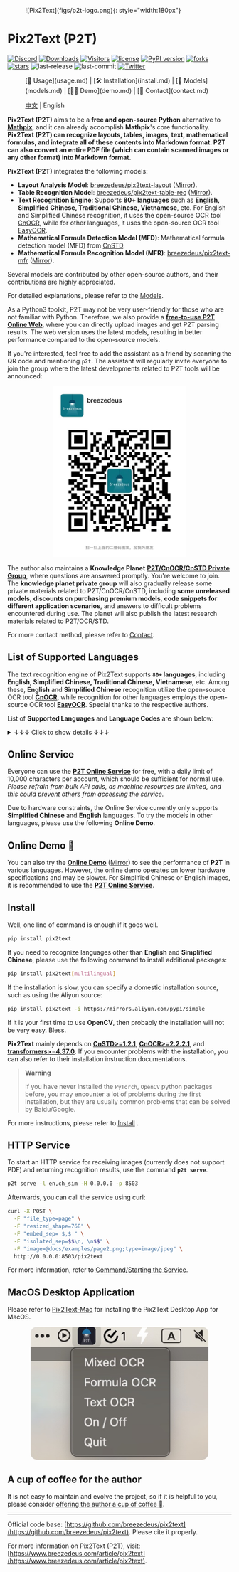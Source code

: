 <figure markdown>
![Pix2Text](figs/p2t-logo.png){: style="width:180px"}
</figure>

# Pix2Text (P2T)
[![Discord](https://img.shields.io/discord/1200765964434821260?label=Discord)](https://discord.gg/GgD87WM8Tf)
[![Downloads](https://static.pepy.tech/personalized-badge/pix2text?period=total&units=international_system&left_color=grey&right_color=orange&left_text=Downloads)](https://pepy.tech/project/pix2text)
[![Visitors](https://api.visitorbadge.io/api/visitors?path=https%3A%2F%2Fpix2text.readthedocs.io%2Fzh%2Flatest%2F&label=Visitors&countColor=%23f5c791&style=flat&labelStyle=none)](https://visitorbadge.io/status?path=https%3A%2F%2Fpix2text.readthedocs.io%2Fzh%2Flatest%2F)
[![license](https://img.shields.io/github/license/breezedeus/pix2text)](./LICENSE)
[![PyPI version](https://badge.fury.io/py/pix2text.svg)](https://badge.fury.io/py/pix2text)
[![forks](https://img.shields.io/github/forks/breezedeus/pix2text)](https://github.com/breezedeus/pix2text)
[![stars](https://img.shields.io/github/stars/breezedeus/pix2text)](https://github.com/breezedeus/pix2text)
![last-release](https://img.shields.io/github/release-date/breezedeus/pix2text)
![last-commit](https://img.shields.io/github/last-commit/breezedeus/pix2text)
[![Twitter](https://img.shields.io/twitter/url?url=https%3A%2F%2Ftwitter.com%2Fbreezedeus)](https://twitter.com/breezedeus)

<figure markdown>
[📖 Usage](usage.md) |
[🛠️ Installation](install.md) |
[🧳 Models](models.md) |
[🛀🏻 Demo](demo.md) |
[💬 Contact](contact.md)

[中文](index.md) | English
</figure>

**Pix2Text (P2T)** aims to be a **free and open-source Python** alternative to **[Mathpix](https://mathpix.com/)**, and it can already accomplish **Mathpix**'s core functionality. **Pix2Text (P2T) can recognize layouts, tables, images, text, mathematical formulas, and integrate all of these contents into Markdown format. P2T can also convert an entire PDF file (which can contain scanned images or any other format) into Markdown format.**

**Pix2Text (P2T)** integrates the following models:

- **Layout Analysis Model**: [breezedeus/pix2text-layout](https://huggingface.co/breezedeus/pix2text-layout) ([Mirror](https://hf-mirror.com/breezedeus/pix2text-layout)).
- **Table Recognition Model**: [breezedeus/pix2text-table-rec](https://huggingface.co/breezedeus/pix2text-table-rec) ([Mirror](https://hf-mirror.com/breezedeus/pix2text-table-rec)).
- **Text Recognition Engine**: Supports **80+ languages** such as **English, Simplified Chinese, Traditional Chinese, Vietnamese**, etc. For English and Simplified Chinese recognition, it uses the open-source OCR tool [CnOCR](https://github.com/breezedeus/cnocr), while for other languages, it uses the open-source OCR tool [EasyOCR](https://github.com/JaidedAI/EasyOCR).
- **Mathematical Formula Detection Model (MFD)**: Mathematical formula detection model (MFD) from [CnSTD](https://github.com/breezedeus/cnstd).
- **Mathematical Formula Recognition Model (MFR)**: [breezedeus/pix2text-mfr](https://huggingface.co/breezedeus/pix2text-mfr) ([Mirror](https://hf-mirror.com/breezedeus/pix2text-mfr)).

Several models are contributed by other open-source authors, and their contributions are highly appreciated. 

For detailed explanations, please refer to the [Models](models.md).

As a Python3 toolkit, P2T may not be very user-friendly for those who are not familiar with Python. Therefore, we also provide a **[free-to-use P2T Online Web](https://p2t.breezedeus.com)**, where you can directly upload images and get P2T parsing results. The web version uses the latest models, resulting in better performance compared to the open-source models.

If you're interested, feel free to add the assistant as a friend by scanning the QR code and mentioning `p2t`. The assistant will regularly invite everyone to join the group where the latest developments related to P2T tools will be announced:

<div align="center">
  <img src="figs/wx-qr-code.JPG" alt="Wechat QRCode" width="300px"/>
</div>

The author also maintains a **Knowledge Planet** [**P2T/CnOCR/CnSTD Private Group**](https://t.zsxq.com/FEYZRJQ), where questions are answered promptly. You're welcome to join. The **knowledge planet private group** will also gradually release some private materials related to P2T/CnOCR/CnSTD, including **some unreleased models**, **discounts on purchasing premium models**, **code snippets for different application scenarios**, and answers to difficult problems encountered during use. The planet will also publish the latest research materials related to P2T/OCR/STD.

For more contact method, please refer to [Contact](contact.md).


## List of Supported Languages

The text recognition engine of Pix2Text supports **`80+` languages**, including **English, Simplified Chinese, Traditional Chinese, Vietnamese**, etc. Among these, **English** and **Simplified Chinese** recognition utilize the open-source OCR tool **[CnOCR](https://github.com/breezedeus/cnocr)**, while recognition for other languages employs the open-source OCR tool **[EasyOCR](https://github.com/JaidedAI/EasyOCR)**. Special thanks to the respective authors.

List of **Supported Languages** and **Language Codes** are shown below:

<details>
<summary>↓↓↓ Click to show details ↓↓↓</summary>

| Language            | Code Name   |
| ------------------- | ----------- |
| Abaza               | abq         |
| Adyghe              | ady         |
| Afrikaans           | af          |
| Angika              | ang         |
| Arabic              | ar          |
| Assamese            | as          |
| Avar                | ava         |
| Azerbaijani         | az          |
| Belarusian          | be          |
| Bulgarian           | bg          |
| Bihari              | bh          |
| Bhojpuri            | bho         |
| Bengali             | bn          |
| Bosnian             | bs          |
| Simplified Chinese  | ch_sim      |
| Traditional Chinese | ch_tra      |
| Chechen             | che         |
| Czech               | cs          |
| Welsh               | cy          |
| Danish              | da          |
| Dargwa              | dar         |
| German              | de          |
| English             | en          |
| Spanish             | es          |
| Estonian            | et          |
| Persian (Farsi)     | fa          |
| French              | fr          |
| Irish               | ga          |
| Goan Konkani        | gom         |
| Hindi               | hi          |
| Croatian            | hr          |
| Hungarian           | hu          |
| Indonesian          | id          |
| Ingush              | inh         |
| Icelandic           | is          |
| Italian             | it          |
| Japanese            | ja          |
| Kabardian           | kbd         |
| Kannada             | kn          |
| Korean              | ko          |
| Kurdish             | ku          |
| Latin               | la          |
| Lak                 | lbe         |
| Lezghian            | lez         |
| Lithuanian          | lt          |
| Latvian             | lv          |
| Magahi              | mah         |
| Maithili            | mai         |
| Maori               | mi          |
| Mongolian           | mn          |
| Marathi             | mr          |
| Malay               | ms          |
| Maltese             | mt          |
| Nepali              | ne          |
| Newari              | new         |
| Dutch               | nl          |
| Norwegian           | no          |
| Occitan             | oc          |
| Pali                | pi          |
| Polish              | pl          |
| Portuguese          | pt          |
| Romanian            | ro          |
| Russian             | ru          |
| Serbian (cyrillic)  | rs_cyrillic |
| Serbian (latin)     | rs_latin    |
| Nagpuri             | sck         |
| Slovak              | sk          |
| Slovenian           | sl          |
| Albanian            | sq          |
| Swedish             | sv          |
| Swahili             | sw          |
| Tamil               | ta          |
| Tabassaran          | tab         |
| Telugu              | te          |
| Thai                | th          |
| Tajik               | tjk         |
| Tagalog             | tl          |
| Turkish             | tr          |
| Uyghur              | ug          |
| Ukranian            | uk          |
| Urdu                | ur          |
| Uzbek               | uz          |
| Vietnamese          | vi          |


> Ref: [Supported Languages](https://www.jaided.ai/easyocr/) .

</details>


## Online Service

Everyone can use the **[P2T Online Service](https://p2t.breezedeus.com)** for free, with a daily limit of 10,000 characters per account, which should be sufficient for normal use. *Please refrain from bulk API calls, as machine resources are limited, and this could prevent others from accessing the service.*

Due to hardware constraints, the Online Service currently only supports **Simplified Chinese** and **English** languages. To try the models in other languages, please use the following **Online Demo**.



## Online Demo 🤗

You can also try the **[Online Demo](https://huggingface.co/spaces/breezedeus/Pix2Text-Demo)** ([Mirror](https://hf-mirror.com/spaces/breezedeus/Pix2Text-Demo)) to see the performance of **P2T** in various languages. However, the online demo operates on lower hardware specifications and may be slower. For Simplified Chinese or English images, it is recommended to use the **[P2T Online Service](https://p2t.breezedeus.com)**.


## Install

Well, one line of command is enough if it goes well.

```bash
pip install pix2text
```

If you need to recognize languages other than **English** and **Simplified Chinese**, please use the following command to install additional packages:

```bash
pip install pix2text[multilingual]
```



If the installation is slow, you can specify a domestic installation source, such as using the Aliyun source:

```bash
pip install pix2text -i https://mirrors.aliyun.com/pypi/simple
```


If it is your first time to use **OpenCV**, then probably  the installation will not be very easy.  Bless.

**Pix2Text** mainly depends on [**CnSTD>=1.2.1**](https://github.com/breezedeus/cnstd), [**CnOCR>=2.2.2.1**](https://github.com/breezedeus/cnocr), and [**transformers>=4.37.0**](https://github.com/huggingface/transformers). If you encounter problems with the installation, you can also refer to their installation instruction documentations.


> **Warning**
>
> If you have never installed the `PyTorch`, `OpenCV` python packages before, you may encounter a lot of problems during the first installation, but they are usually common problems that can be solved by Baidu/Google.

For more instructions, please refer to [Install](install.md) .

## HTTP Service

To start an HTTP service for receiving images (currently does not support PDF) and returning recognition results, use the command **`p2t serve`**.

```bash
p2t serve -l en,ch_sim -H 0.0.0.0 -p 8503
```

Afterwards, you can call the service using curl:

```bash
curl -X POST \
  -F "file_type=page" \
  -F "resized_shape=768" \
  -F "embed_sep= $,$ " \
  -F "isolated_sep=$$\n, \n$$" \
  -F "image=@docs/examples/page2.png;type=image/jpeg" \
  http://0.0.0.0:8503/pix2text
```

For more information, refer to [Command/Starting the Service](command.md).

## MacOS Desktop Application

Please refer to [Pix2Text-Mac](https://github.com/breezedeus/Pix2Text-Mac) for installing the Pix2Text Desktop App for MacOS.

<div align="center">
  <img src="https://github.com/breezedeus/Pix2Text-Mac/raw/main/assets/on_menu_bar.jpg" alt="Pix2Text Mac App" width="400px"/>
</div>


## A cup of coffee for the author

It is not easy to maintain and evolve the project, so if it is helpful to you, please consider [offering the author a cup of coffee 🥤](https://www.breezedeus.com/buy-me-coffee).

---

Official code base: [https://github.com/breezedeus/pix2text](https://github.com/breezedeus/pix2text). Please cite it properly.

For more information on Pix2Text (P2T), visit: [https://www.breezedeus.com/article/pix2text](https://www.breezedeus.com/article/pix2text).
